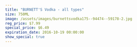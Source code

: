 ```yaml
---
title: "BURNETT'S Vodka - all types"
size: 750ML
image: /assets/images/burnettsvodka175--94474--59178-2.jpg
reg_price: $7.99
special_price: $6.49
expiration_date: 2016-10-19 00:00:00
show_special: true
---
```




